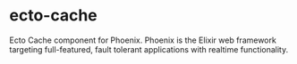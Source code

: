 # ecto-cache
Ecto Cache component for Phoenix. Phoenix is the Elixir web framework targeting full-featured, fault tolerant applications with realtime functionality.

